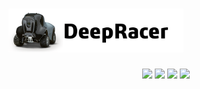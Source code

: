 # <img src="img/deepracer.png?raw=true" height="70">

<p align = center>
  <img src="https://img.shields.io/badge/-Python-3776AB?logo=python&logoColor=white"/>
  <img src="https://img.shields.io/badge/-AWS-232F3E?logo=amazon-aws&logoColor=white"/>
  <img src="https://img.shields.io/badge/-Git-D51007?logo=git&logoColor=white"/>
  <img src="https://img.shields.io/badge/-GitHub-181717?logo=github&logoColor=white"/>
</p>
<style type="text/css">
			.container
			{
				width: 100%;
			}
			
			.container > div
			{
				width: 48%;
				margin: 5px;
				display: inline-block;
				vertical-align:top
			}
		</style>
# Deepracer2021
## About
This README describes my strategy for competing in the AWS Intern LIVE DeepRacer competition. This was an AWS Early Career Talent competition that gave interns the opportunity to create and train a DeepRacer model. Racers competed for the opportunity to win AWS DeepRacer merch. It was important to establish an action space, create a reward function for reinforcement learning, and experiment with various hyperparameters regulating the underlying 3-layer neural network during the model's development.



<p align="center">
<img src="img/finish_line.gif" width="40%">
</p>


### About me
<p align="center">
<a href="https://www.linkedin.com/in/josh-hinton/"><img src="img/linkedin_profile_jh.png" width="30%"></a>
</p>

### Contents
- [About](#About)
- [Results](#Results)
- [Development](#Development)
  - [Initial Model](#Initial-Model)
  - [Qualifier Model](#Qualifier-Model)
  - [Finals Model](#Finals-Model)
- [Conclusion](#Conclusion)

<div class="container">
			<div style="background-color: red;">
				<h2>Column 1</h2>
				<p>blah blah blah</p>
			</div>
			<div style="background-color: blue">
				<h2>Column 2</h2>
				<p>blah blah blah</p>
			</div>			
		</div>

## Results
### AWS Intern LIVE Finale 2021 (15th Place)
#### Track - Asia Pacific Bay Loop - Buildings
<p align="">
<img src="img/final_results.png" width="40%">
</p>

### AWS Interns Qualifier 2021 (15th Place)
#### Track - Asia Pacific Bay Loop - Buildings
<p align="center">
<img src="img/qualifier_results.png" width="40%">
</p>

## Development
I'd like to preface this section by informing you that prior to the Deepracer event, my expertise of AI/ML was limited to a handful of YouTube videos. The end outcome of my experimentation was a set of 25 trained models and a newfound respect for AI/ML.

### Initial Model
I ran a simple Python reward function provided by AWS to familiarize myself with the concept of Deepracer models. I ran my model on Kuei Raceway for two hours; the reward graph is below.

<p align="center">
<img src="img/simple_tracks.png" width=65%>
</p>

The sub-rewards can be seen in this code snippet from [reward_simple.py](reward/dev/reward_simple.py):

```python
   # Give a very low reward by default
    reward = 1e-3

    # Give a high reward if no wheels go off the track and
    # the agent is somewhere in between the track borders
    if all_wheels_on_track and (0.5*track_width - distance_from_center) >= 0.05:
        reward = 1.0

```


### Qualifier Model
The organizers informed participants that all qualifiers and the Finals would be held on the Track - Asia Pacific Bay Loop - Building, which meant that I could begin training my models exclusively on that track. Another fantastic feature of AWS DeepRacer is the ability to clone old models into new ones that keep the training data from the previous model. This enables the use of multiple reward functions to provide a cumulative advantage over a single reward function model.

#### Tuning Hyperparameters 
Tuning the neural network's hyperparameters was critical to ensuring the model was trained in a reasonable amount of time. Between training sessions, I would analyze the reward graph and the Amazon Kinesis video stream of the evaluation runs to determine whether hyperparameters needed to be modified. Training sessions lasted 2-5 hours depnding on the stability of the most recent model, and the hyperparameters selected.

The average percentage completion rate during evaluation was the most relevant indicator for tuning (the red points in the reward graph). These indicated the distance traveled by the car before veering off course during evaluation runs. Early in the training phase, it was advantageous to prioritize action space exploration via faster learning. 

<p align="center">
<img src="img/qualifier_reward_graph_fast.png" width=50%>
</p>

As the model improved and my focus shifted to fine-tuning the driving technique for increased speed and reliability, I aimed to stabilize learning. This was accomplished primarily by decreasing the learning rate and increasing the gradient descent batch size, epochs, and experience episodes between each policy-updating iteration. The reward curve below is from one of my recent qualifying model training sessions and indicates more steady learning.

<p align="center">
<img src="img/qualifier_reward_graph_stable.png" width=50%>
</p>

#### Developing the reward function

I was able to create a model that was capable of consistently completing the track and then continued to develop on top of the basic function. The only thing missing was speed, which is a key model characteristic.

```python
def reward_function(params):

    # Reward weights
    speed_weight = 100
    heading_weight = 100
    steering_weight = 50

    # Initialize the reward based on current speed
    max_speed_reward = 10 * 10
    min_speed_reward = 3.33 * 3.33
    abs_speed_reward = params['speed'] * params['speed']
    speed_reward = (abs_speed_reward - min_speed_reward) / (max_speed_reward - min_speed_reward) * speed_weight
    # Penalize if slow speed action space

    # - - - - -

    # Penalize if the car goes off track
    if not params['all_wheels_on_track']:
        
        return 1e-3
    
    # - - - - - 
    
    # Calculate the direction of the center line based on the closest waypoints
    next_point = params['waypoints'][params['closest_waypoints'][1]]
    prev_point = params['waypoints'][params['closest_waypoints'][0]]

    # Calculate the direction in radius, arctan2(dy, dx), the result is (-pi, pi) in radians
    track_direction = math.atan2(next_point[1] - prev_point[1], next_point[0] - prev_point[0]) 
    # Convert to degree
    track_direction = math.degrees(track_direction)

    # Calculate the difference between the track direction and the heading direction of the car
    direction_diff = abs(track_direction - params['heading'])
    if direction_diff > 180:
        direction_diff = 360 - direction_diff
    
    abs_heading_reward = 1 - (direction_diff / 180.0)
    heading_reward = abs_heading_reward * heading_weight
    
    # - - - - -
    
    # Reward if steering angle is aligned with direction difference
    abs_steering_reward = 1 - (abs(params['steering_angle'] - direction_diff) / 180.0)
    steering_reward = abs_steering_reward * steering_weight

    # - - - - -
    
    return speed_reward + heading_reward + steering_reward
```

### Gauss curve
Due to many of the training videos displaying my car zig-zagging, I utilized a DeepRacer reward function that rewards the car for driving in the center of the road. Following some additional investigation into possible explanations for the car's inability to maintain center, I came across an article stressing the importance of a balanced reward function. This implies that the function must be symmetrical. A Gauss curve satisfies all of these conditions.

```python
  
  # reward function as Gauss curve with the variable distance_from_center
  reward = (1 / (math.sqrt(2 * math.pi * (track_width*2/15) ** 2)) * math.exp(-((distance_from_center + track_width/10) ** 2 / (4 * track_width*2/15) ** 2))) *(track_width*2/3)
  
  return float(reward)
```

### Finals Model
#### Redefining the action space
The final track was the Asia Pacific Bay Loop - Building, which features lengthy straightaway sections. It became obvious early on that my qualification model would need to be faster in order to finish the race and earn a higher position in the Finals.
<p align="center">
<img src="img/finals_track.png" width=40%>
</p>

## Conclusion
